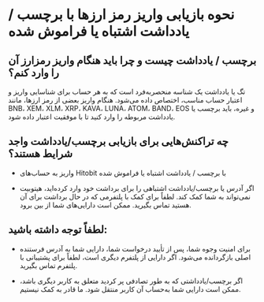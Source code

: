 # نحوه بازیابی واریز رمز ارزها با برچسب / یادداشت اشتباه یا فراموش شده

## برچسب / یادداشت چیست و چرا باید هنگام واریز رمزارز آن را وارد کنم؟

تگ یا یادداشت یک شناسه منحصربه‌فرد است که به هر حساب برای شناسایی واریز و اعتبار حساب مناسب، اختصاص داده می‌شود. هنگام واریز بعضی از رمز ارزها، مانند BNB، XEM، XLM، XRP، KAVA، LUNA، ATOM، BAND، EOS و غیره، باید برچسب یا یادداشت مربوطه را وارد کنید تا با موفقیت اعتبار داده شود.

## چه تراکنش‌هایی برای بازیابی برچسب/یادداشت واجد شرایط هستند؟


-	واریز به حساب‌های Hitobit با برچسب / یادداشت اشتباه یا فراموش شده

-	اگر آدرس یا برچسب/یادداشت اشتباهی را برای برداشت خود وارد کرده‌اید، هیتوبیت نمی‌تواند به شما کمک کند. لطفاً برای کمک با پلتفرمی که در حال برداشت برای آن هستید تماس بگیرید. ممکن است دارایی‌های شما از بین برود.


## لطفاً توجه داشته باشید:

-	برای امنیت وجوه شما، پس از تأیید درخواست شما، دارایی شما به آدرس فرستنده اصلی بازگردانده می‌شود. اگر دارایی از پلتفرم دیگری است، لطفاً برای پشتیبانی با پلتفرم تماس بگیرید.

-	اگر برچسب/یادداشتی که به طور تصادفی پر کردید متعلق به کاربر دیگری باشد، ممکن است دارایی شما به‌حساب آن کاربر منتقل شود. ما قادر به کمک نیستیم.
